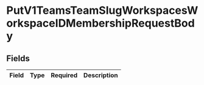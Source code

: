 # PutV1TeamsTeamSlugWorkspacesWorkspaceIDMembershipRequestBody


## Fields

| Field       | Type        | Required    | Description |
| ----------- | ----------- | ----------- | ----------- |